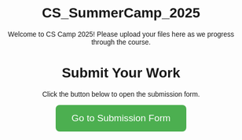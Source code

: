 # CS_SummerCamp_2025
Welcome to CS Camp 2025! Please upload your files here as we progress through the course.
<!DOCTYPE html>
<html>
  <head>
    <title>Submit Your Assignment</title>
    <style>
      body {
        font-family: Arial, sans-serif;
        text-align: center;
        margin-top: 5rem;
      }
      a {
        display: inline-block;
        background-color: #4CAF50;
        color: white;
        padding: 1rem 2rem;
        text-decoration: none;
        font-size: 1.2rem;
        border-radius: 8px;
      }
    </style>
  </head>
  <body>
    <h1>Submit Your Work</h1>
    <p>Click the button below to open the submission form.</p>
    <a href="https://forms.gle/QGMXu5kbdQKqm99p6" target="_blank">Go to Submission Form</a>
  </body>
</html>
